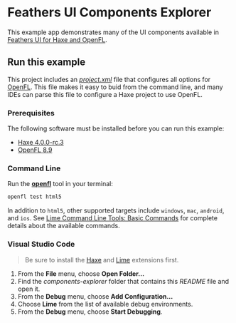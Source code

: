 # Feathers UI Components Explorer

This example app demonstrates many of the UI components available in [Feathers UI for Haxe and OpenFL](https://feathersui.com/openfl/).

## Run this example

This project includes an [*project.xml*](https://lime.software/docs/project-files/xml-format/) file that configures all options for [OpenFL](https://www.openfl.org/). This file makes it easy to buid from the command line, and many IDEs can parse this file to configure a Haxe project to use OpenFL.

### Prerequisites

The following software must be installed before you can run this example:

* [Haxe 4.0.0-rc.3](https://haxe.org/download/version/4.0.0-rc.3/)
* [OpenFL 8.9](https://lib.haxe.org/p/openfl/)

### Command Line

Run the [**openfl**](https://www.openfl.org/learn/haxelib/docs/tools/) tool in your terminal:

```sh
openfl test html5
```

In addition to `html5`, other supported targets include `windows`, `mac`, `android`, and `ios`. See [Lime Command Line Tools: Basic Commands](https://lime.software/docs/command-line-tools/basic-commands/) for complete details about the available commands.

### Visual Studio Code

> Be sure to install the [Haxe](https://marketplace.visualstudio.com/items?itemName=nadako.vshaxe) and [Lime](https://marketplace.visualstudio.com/items?itemName=openfl.lime-vscode-extension) extensions first.

1. From the **File** menu, choose **Open Folder…**
1. Find the *components-explorer* folder that contains this *README* file and open it.
1. From the **Debug** menu, choose **Add Configuration…**
1. Choose **Lime** from the list of available debug environments.
1. From the **Debug** menu, choose **Start Debugging**.
